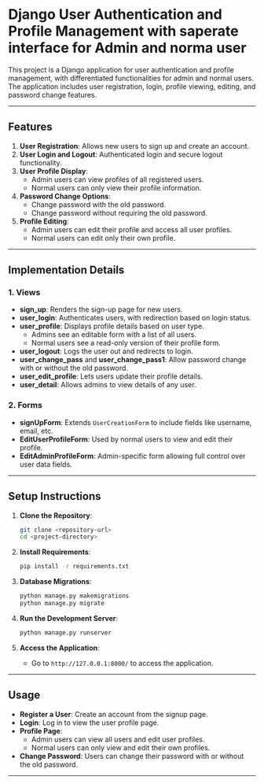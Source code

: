 
# Django User Authentication and Profile Management with saperate interface for Admin and norma user

This project is a Django application for user authentication and profile management, with differentiated functionalities for admin and normal users. The application includes user registration, login, profile viewing, editing, and password change features.

---

## Features

1. **User Registration**: Allows new users to sign up and create an account.
2. **User Login and Logout**: Authenticated login and secure logout functionality.
3. **User Profile Display**:
   - Admin users can view profiles of all registered users.
   - Normal users can only view their profile information.
4. **Password Change Options**:
   - Change password with the old password.
   - Change password without requiring the old password.
5. **Profile Editing**:
   - Admin users can edit their profile and access all user profiles.
   - Normal users can edit only their own profile.

---

## Implementation Details

### 1. Views

- **sign_up**: Renders the sign-up page for new users.
- **user_login**: Authenticates users, with redirection based on login status.
- **user_profile**: Displays profile details based on user type.
  - Admins see an editable form with a list of all users.
  - Normal users see a read-only version of their profile form.
- **user_logout**: Logs the user out and redirects to login.
- **user_change_pass** and **user_change_pass1**: Allow password change with or without the old password.
- **user_edit_profile**: Lets users update their profile details.
- **user_detail**: Allows admins to view details of any user.

### 2. Forms

- **signUpForm**: Extends `UserCreationForm` to include fields like username, email, etc.
- **EditUserProfileForm**: Used by normal users to view and edit their profile.
- **EditAdminProfileForm**: Admin-specific form allowing full control over user data fields.

---


## Setup Instructions

1. **Clone the Repository**:
   ```bash
   git clone <repository-url>
   cd <project-directory>
   ```

2. **Install Requirements**:
   ```bash
   pip install -r requirements.txt
   ```

3. **Database Migrations**:
   ```bash
   python manage.py makemigrations
   python manage.py migrate
   ```

4. **Run the Development Server**:
   ```bash
   python manage.py runserver
   ```

5. **Access the Application**:
   - Go to `http://127.0.0.1:8000/` to access the application.

---

## Usage

- **Register a User**: Create an account from the signup page.
- **Login**: Log in to view the user profile page.
- **Profile Page**:
   - Admin users can view all users and edit user profiles.
   - Normal users can only view and edit their own profiles.
- **Change Password**: Users can change their password with or without the old password.

---
